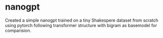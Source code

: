 
# nanogpt
Created a simple nanogpt trained on a tiny Shakespere dataset from scratch using pytorch following transformer structure
with bigram as basemodel for comparision.
